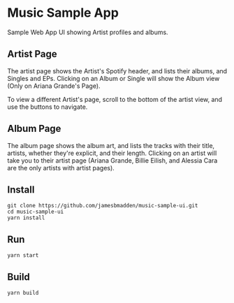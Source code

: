 # Music Sample App
Sample Web App UI showing Artist profiles and albums.

## Artist Page
The artist page shows the Artist's Spotify header, and lists their albums, and Singles and EPs. Clicking on an Album or Single will show the Album view (Only on Ariana Grande's Page).

To view a different Artist's page, scroll to the bottom of the artist view, and use the buttons to navigate.

## Album Page
The album page shows the album art, and lists the tracks with their title, artists, whether they're explicit, and their length. Clicking on an artist will take you to their artist page (Ariana Grande, Billie Eilish, and Alessia Cara are the only artists with artist pages).

## Install
```
git clone https://github.com/jamesbmadden/music-sample-ui.git
cd music-sample-ui
yarn install
```

## Run
```
yarn start
```

## Build
```
yarn build
```
